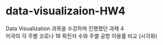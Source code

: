# data-visualizaion-HW4  
Data Visualization 과목을 수강하며 진행했던 과제 4  
미국의 각 주별 코로나 19 확진자 수와 주별 공항 이용률 비교 (시각화)
